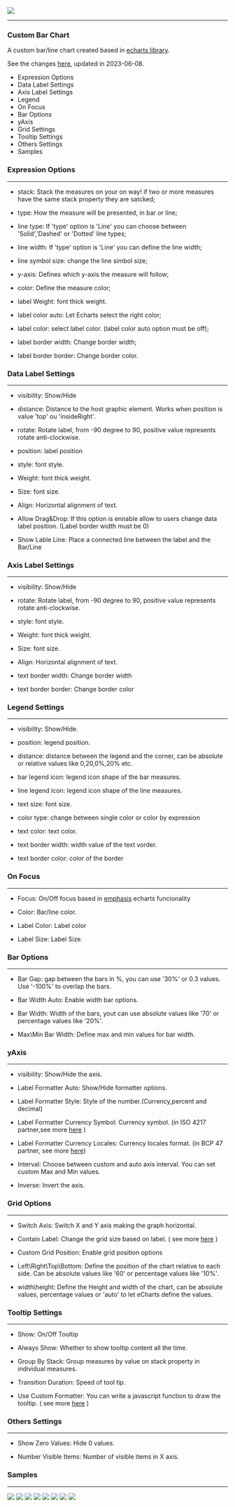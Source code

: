 ![](http://soeva.com.br/wp-content/uploads/2020/12/Logo500x111-1.png)

------------

### Custom Bar Chart

A custom bar/line chart created based in [echarts library](https://echarts.apache.org/en/index.html "echarts library").

See the changes [here](https://github.com/WedersonCD/customBarChart/blob/main/CHANGELOG.MD "Changed Log"), updated in 2023-06-08.

- Expression Options
- Data Label Settings
- Axis Label Settings
- Legend
- On Focus
- Bar Options
- yAxis
- Grid Settings
- Tooltip Settings
- Others Settings
- Samples


### Expression Options

------------

- stack: Stack the measures on your on way! if two or more measures have the same stack property they are satcked;

- type: How the measure will be presented, in bar or line;

- line type: If 'type' option is 'Line' you can choose between 'Solid','Dashed' or 'Dotted' line types;

- line width: If 'type' option is 'Line' you can define the line width;

- line symbol size: change the line simbol size;

- y-axis: Defines which y-axis the measure will follow;

- color: Define the measure color;

- label Weight: font thick weight.

- label color auto: Let Echarts select the right color;

- label color: select label color. (label color auto option must be off);

- label border width: Change border width;

- label border border: Change border color.


### Data Label Settings

------------

- visibility: Show/Hide

- distance: Distance to the host graphic element. Works when position is  value 'top' ou 'insideRight'.

- rotate: Rotate label, from -90 degree to 90, positive value represents rotate anti-clockwise.

- position: label position

- style: font style.

- Weight: font thick weight.

- Size: font size.

- Align: Horizontal alignment of text.

- Allow Drag&Drop: If this option is ennable allow to users change data label position. (Label border width must be 0)

- Show Lable Line: Place a connected line between the label and the Bar/Line


### Axis Label Settings

------------

- visibility: Show/Hide

- rotate: Rotate label, from -90 degree to 90, positive value represents rotate anti-clockwise.

- style: font style.

- Weight: font thick weight.

- Size: font size.

- Align: Horizontal alignment of text.

- text border width: Change border width

- text border border: Change border color


### Legend Settings

------------

- visibility: Show/Hide.

- position: legend position.

- distance: distance between the legend and the corner, can be absolute or relative values like 0,20,0%,20% etc.

- bar legend icon: legend icon shape of the bar measures.

- line legend icon: legend icon shape of the line measures.

- text size: font size.

- color type: change between single color or color by expression

- text color: text color.

- text border width: width value of the text vorder.

- text border color: color of the border


### On Focus

------------

- Focus: On/Off focus based in [emphasis](https://echarts.apache.org/en/option.html#series-bar.emphasis) echarts funcionality

- Color: Bar/line color.

- Label Color: Label color

- Label Size: Label Size.

### Bar Options

------------

- Bar Gap: gap between the bars in %, you can use '30%' or 0.3 values. Use '-100%' to overlap the bars.

- Bar Width Auto: Enable width bar options.

- Bar Width: Width of the bars, yout can use absolute values like '70' or percentage values like '20%'.

- Max\Min Bar Width: Define max and min values for bar width. 

### yAxis

------------

- visibility: Show/Hide the axis.

- Label Formatter Auto: Show/Hide formatter options.

- Label Formatter Style: Style of the number.(Currency,percent and decimal)

- Label Formatter Currency Symbol: Currency symbol. (in  ISO 4217 partner,see more [here](https://www.six-group.com/en/products-services/financial-information/data-standards.html#scrollTo=isin) )

- Label Formatter Currency Locales: Currency locales format. (in BCP 47 partner, see more [here](https://www.techonthenet.com/js/language_tags.php))

- Interval: Choose between custom and auto axis interval. You can set custom Max and Min values.

- Inverse: Invert the axis.

### Grid Options

------------
- Switch Axis: Switch X and Y axis making the graph horizontal.

- Contain Label: Change the grid size based on label. ( see more [here](https://echarts.apache.org/en/option.html#grid.containLabel) )

- Custom Grid Position: Enable grid position options

- Left\Right\Top\Bottom: Define the position of the chart relative to each side. Can be absolute values like '60' or percentage values like '10%'.

- width\height: Define the Height and width of the chart, can be absolute values, percentage values or 'auto' to let eCharts define the values.

### Tooltip Settings

------------

- Show: On/Off Tooltip

- Always Show: Whether to show tooltip content all the time. 

- Group By Stack: Group measures by value on stack property in individual measures.

- Transition Duration: Speed of tool tip.

- Use Custom Formatter: You can write a javascript function to draw the tooltip. ( see more [here](https://echarts.apache.org/en/option.html#tooltip.formatter) )



### Others Settings

------------

- Show Zero Values: Hide 0 values.

- Number Visible Items: Number of visible items in X axis.

### Samples

------------
![](https://i.imgur.com/X32MBv4.png)
![](https://i.imgur.com/FNvoj4D.png)
![](https://i.imgur.com/iLLN8VO.png)
![](https://i.imgur.com/2x4x4nc.png)
![](https://i.imgur.com/iQHXxPH.png)
![](https://i.imgur.com/zgBTdmw.png)
![](https://i.imgur.com/TP99m1c.png)
![](https://i.imgur.com/KhJFj3D.png)
